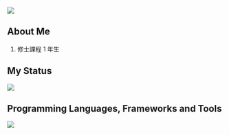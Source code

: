 ![](http://github-profile-summary-cards.vercel.app/api/cards/profile-details?username=iitz-i13&theme=react)

## About Me
1. 修士課程 1 年生

## My Status
![](https://github-readme-stats.vercel.app/api/top-langs?username=iitz-i13&show_icons=true&locale=en&layout=compact)

## Programming Languages, Frameworks and Tools
<img src="https://skillicons.dev/icons?i=python,html,css,js,docker,firebase,reactnative,r,matlab" />
